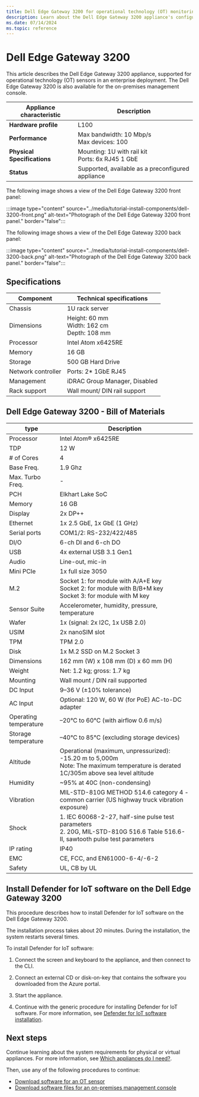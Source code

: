 ```yaml
---
title: Dell Edge Gateway 3200 for operational technology (OT) monitoring - Microsoft Defender for IoT
description: Learn about the Dell Edge Gateway 3200 appliance's configuration when used for OT monitoring with Microsoft Defender for IoT in enterprise deployments.
ms.date: 07/14/2024
ms.topic: reference
---
```


# Dell Edge Gateway 3200

This article describes the Dell Edge Gateway 3200 appliance, supported for operational technology (OT) sensors in an enterprise deployment.
The Dell Edge Gateway 3200 is also available for the on-premises management console.

|Appliance characteristic  | Description|
|---------|---------|
|**Hardware profile** | L100|
|**Performance** | Max bandwidth: 10 Mbp/s<br>Max devices: 100 |
|**Physical Specifications** | Mounting: 1U with rail kit<br>Ports: 6x RJ45 1 GbE|
|**Status** | Supported, available as a preconfigured appliance|

The following image shows a view of the Dell Edge Gateway 3200 front panel:

:::image type="content" source="../media/tutorial-install-components/dell-3200-front.png" alt-text="Photograph of the Dell Edge Gateway 3200 front panel." border="false":::

The following image shows a view of the Dell Edge Gateway 3200 back panel:

:::image type="content" source="../media/tutorial-install-components/dell-3200-back.png" alt-text="Photograph of the Dell Edge Gateway 3200 back panel." border="false":::

## Specifications

|Component| Technical specifications|
|----|----|
|Chassis| 1U rack server |
|Dimensions| Height: 60 mm <br>Width: 162 cm<br>Depth: 108 mm |
|Processor| Intel Atom x6425RE |
|Memory|16 GB |
|Storage| 500 GB Hard Drive |
|Network controller| Ports: 2* 1GbE RJ45 |
|Management|iDRAC Group Manager, Disabled |
|Rack support| Wall mount/ DIN rail support |

## Dell Edge Gateway 3200 - Bill of Materials

|type|Description|
|----|----|
| Processor | Intel Atom® x6425RE |
|TDP | 12 W |
|# of Cores | 4 |
|Base Freq. | 1.9 Ghz |
|Max. Turbo Freq.| - |
|PCH | Elkhart Lake SoC   |
|Memory | 16 GB |
|Display | 2x DP++ |
|Ethernet | 1x 2.5 GbE, 1x GbE (1 GHz) |
|Serial ports| COM1/2: RS-232/422/485   |
|DI/O | 6-ch DI and 6-ch DO |
|USB | 4x external USB 3.1 Gen1 |
|Audio | Line-out, mic-in  |
|Mini PCIe   | 1x full size 3050 |
|M.2 | Socket 1: for module with A/A+E key<br>Socket 2: for module with B/B+M key <br>Socket 3: for module with M key   |
|Sensor Suite  | Accelerometer, humidity, pressure, temperature |
|Wafer | 1x (signal: 2x I2C, 1x USB 2.0) |
|USIM   | 2x nanoSIM slot |
|TPM   | TPM 2.0 |
|Disk| 1x M.2 SSD on M.2 Socket 3 |
|Dimensions   | 162 mm (W) x 108 mm (D) x 60 mm (H) |
|Weight   | Net: 1.2 kg; gross: 1.7 kg  |
|Mounting | Wall mount / DIN rail supported |
|DC Input | 9–36 V (±10% tolerance)   |
|AC Input | Optional: 120 W, 60 W (for PoE) AC-to-DC adapter |
|Operating temperature | –20°C to 60°C (with airflow 0.6 m/s) |
|Storage temperature | –40°C to 85°C (excluding storage devices) |
|Altitude | Operational (maximum, unpressurized): -15.20 m to 5,000m<br> Note: The maximum temperature is derated 1C/305m above sea level altitude  |
|Humidity| ~95% at 40C (non-condensing) |
|Vibration| MIL-STD-810G METHOD 514.6 category 4 - common carrier (US highway truck vibration exposure) |
|Shock| 1. IEC 60068-2-27, half-sine pulse test parameters<br>2. 20G, MIL-STD-810G 516.6 Table 516.6-II, sawtooth pulse test parameters |
|IP rating | IP40 |
|EMC | CE, FCC, and EN61000-6-4/-6-2 |
| Safety | UL, CB by UL  |

## Install Defender for IoT software on the Dell Edge Gateway 3200

This procedure describes how to install Defender for IoT software on the Dell Edge Gateway 3200.

The installation process takes about 20 minutes. During the installation, the system restarts several times.

To install Defender for IoT software:

1. Connect the screen and keyboard to the appliance, and then connect to the CLI.

1. Connect an external CD or disk-on-key that contains the software you downloaded from the Azure portal.

1. Start the appliance.

1. Continue with the generic procedure for installing Defender for IoT software. For more information, see [Defender for IoT software installation](../how-to-install-software.md).

## Next steps

Continue learning about the system requirements for physical or virtual appliances. For more information, see [Which appliances do I need?](../ot-appliance-sizing.md).

Then, use any of the following procedures to continue:

- [Download software for an OT sensor](../ot-deploy/install-software-ot-sensor.md#download-software-files-from-the-azure-portal)
- [Download software files for an on-premises management console](../legacy-central-management/install-software-on-premises-management-console.md#download-software-files-from-the-azure-portal)
